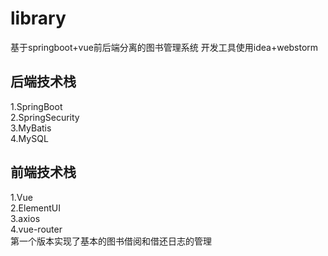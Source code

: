 # library
基于springboot+vue前后端分离的图书管理系统
开发工具使用idea+webstorm
## 后端技术栈

1.SpringBoot  
2.SpringSecurity  
3.MyBatis  
4.MySQL  

## 前端技术栈

1.Vue  
2.ElementUI  
3.axios  
4.vue-router  
第一个版本实现了基本的图书借阅和借还日志的管理

